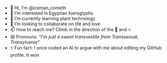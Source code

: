 - 👋 Hi, I’m @iceman_cometh
- 👀 I’m interested in Egyptian hieroglyphs
- 🌱 I’m currently learning plant technology
- 💞️ I’m looking to collaborate on life and love
- 📫 How to reach me? Climb in the direction of the 🌙 and ⭐
- 😄 Pronouns: _"I'm just a sweet transvestite from Transsexual, Transylvania"_
- ⚡ Fun fact: I once coded an AI to argue with me about editing my GitHub profile. It won

<!---
iceman123412/iceman123412 is a ✨ special ✨ repository because its `README.md` (this file) appears on your GitHub profile.
You can click the Preview link to take a look at your changes.
--->
